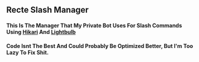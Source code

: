 ## Recte Slash Manager
#### This Is The Manager That My Private Bot Uses For Slash Commands Using [Hikari](https://www.hikari-py.dev/index.html) And [Lightbulb](https://hikari-lightbulb.readthedocs.io/en/latest/#lightbulb)
#### Code Isnt The Best And Could Probably Be Optimized Better, But I'm Too Lazy To Fix Shit.
